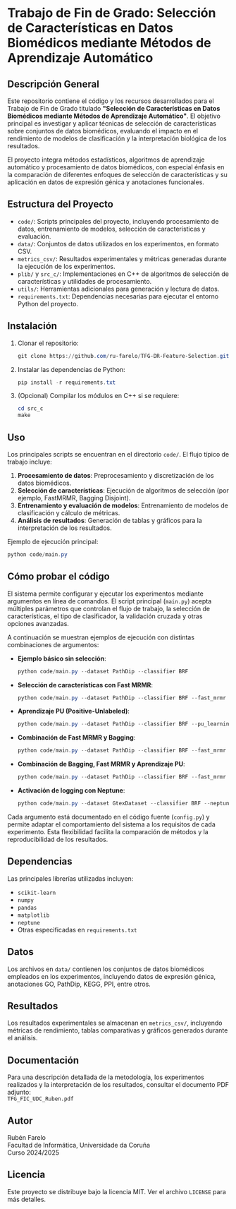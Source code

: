 # Trabajo de Fin de Grado: Selección de Características en Datos Biomédicos mediante Métodos de Aprendizaje Automático

## Descripción General

Este repositorio contiene el código y los recursos desarrollados para el Trabajo de Fin de Grado titulado **"Selección de Características en Datos Biomédicos mediante Métodos de Aprendizaje Automático"**. El objetivo principal es investigar y aplicar técnicas de selección de características sobre conjuntos de datos biomédicos, evaluando el impacto en el rendimiento de modelos de clasificación y la interpretación biológica de los resultados.

El proyecto integra métodos estadísticos, algoritmos de aprendizaje automático y procesamiento de datos biomédicos, con especial énfasis en la comparación de diferentes enfoques de selección de características y su aplicación en datos de expresión génica y anotaciones funcionales.

## Estructura del Proyecto

- `code/`: Scripts principales del proyecto, incluyendo procesamiento de datos, entrenamiento de modelos, selección de características y evaluación.
- `data/`: Conjuntos de datos utilizados en los experimentos, en formato CSV.
- `metrics_csv/`: Resultados experimentales y métricas generadas durante la ejecución de los experimentos.
- `plib/` y `src_c/`: Implementaciones en C++ de algoritmos de selección de características y utilidades de procesamiento.
- `utils/`: Herramientas adicionales para generación y lectura de datos.
- `requirements.txt`: Dependencias necesarias para ejecutar el entorno Python del proyecto.

## Instalación

1. Clonar el repositorio:
	```powershell
	git clone https://github.com/ru-farelo/TFG-DR-Feature-Selection.git
	```
2. Instalar las dependencias de Python:
	```powershell
	pip install -r requirements.txt
	```
3. (Opcional) Compilar los módulos en C++ si se requiere:
	```powershell
	cd src_c
	make
	```

## Uso

Los principales scripts se encuentran en el directorio `code/`. El flujo típico de trabajo incluye:

1. **Procesamiento de datos**: Preprocesamiento y discretización de los datos biomédicos.
2. **Selección de características**: Ejecución de algoritmos de selección (por ejemplo, FastMRMR, Bagging Disjoint).
3. **Entrenamiento y evaluación de modelos**: Entrenamiento de modelos de clasificación y cálculo de métricas.
4. **Análisis de resultados**: Generación de tablas y gráficos para la interpretación de los resultados.

Ejemplo de ejecución principal:
```powershell
python code/main.py
```

## Cómo probar el código

El sistema permite configurar y ejecutar los experimentos mediante argumentos en línea de comandos. El script principal (`main.py`) acepta múltiples parámetros que controlan el flujo de trabajo, la selección de características, el tipo de clasificador, la validación cruzada y otras opciones avanzadas.

A continuación se muestran ejemplos de ejecución con distintas combinaciones de argumentos:

- **Ejemplo básico sin selección**:
	```powershell
	python code/main.py --dataset PathDip --classifier BRF
	```

- **Selección de características con Fast MRMR**:
	```powershell
	python code/main.py --dataset PathDip --classifier BRF --fast_mrmr --fast_mrmr_k 5%
	```

- **Aprendizaje PU (Positive-Unlabeled)**:
	```powershell
	python code/main.py --dataset PathDip --classifier BRF --pu_learning True --pu_k 10 --pu_t 0.1
	```

- **Combinación de Fast MRMR y Bagging**:
	```powershell
	python code/main.py --dataset PathDip --classifier BRF --fast_mrmr --fast_mrmr_k 10% --bagging --bagging_n 5% --bagging_groups 5
	```

- **Combinación de Bagging, Fast MRMR y Aprendizaje PU**:
	```powershell
	python code/main.py --dataset PathDip --classifier BRF --fast_mrmr --fast_mrmr_k 10% --bagging --bagging_n 5% --bagging_groups 5 --pu_learning True --pu_k 10 --pu_t 0.1
	```

- **Activación de logging con Neptune**:
	```powershell
	python code/main.py --dataset GtexDataset --classifier BRF --neptune True
	```

Cada argumento está documentado en el código fuente (`config.py`) y permite adaptar el comportamiento del sistema a los requisitos de cada experimento. Esta flexibilidad facilita la comparación de métodos y la reproducibilidad de los resultados.

## Dependencias

Las principales librerías utilizadas incluyen:
- `scikit-learn`
- `numpy`
- `pandas`
- `matplotlib`
- `neptune`
- Otras especificadas en `requirements.txt`

## Datos

Los archivos en `data/` contienen los conjuntos de datos biomédicos empleados en los experimentos, incluyendo datos de expresión génica, anotaciones GO, PathDip, KEGG, PPI, entre otros.

## Resultados

Los resultados experimentales se almacenan en `metrics_csv/`, incluyendo métricas de rendimiento, tablas comparativas y gráficos generados durante el análisis.

## Documentación

Para una descripción detallada de la metodología, los experimentos realizados y la interpretación de los resultados, consultar el documento PDF adjunto:  
`TFG_FIC_UDC_Ruben.pdf`

## Autor

Rubén Farelo  
Facultad de Informática, Universidade da Coruña  
Curso 2024/2025

## Licencia

Este proyecto se distribuye bajo la licencia MIT. Ver el archivo `LICENSE` para más detalles.

